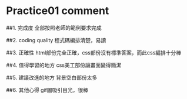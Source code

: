 # Practice01 comment

##1.	完成度
	全部按照老師的範例要求完成

##2.	coding quality
	程式碼編排清楚，易讀

##3.	正確性
	html部份完全正確，css部份沒有標準答案，而此css編排十分棒

##4.	值得學習的地方
	css美工部份讓畫面變得簡潔

##5.	建議改進的地方
	背景空白部份太多

##6.	其他心得
	gif圖吸引目光，很棒
